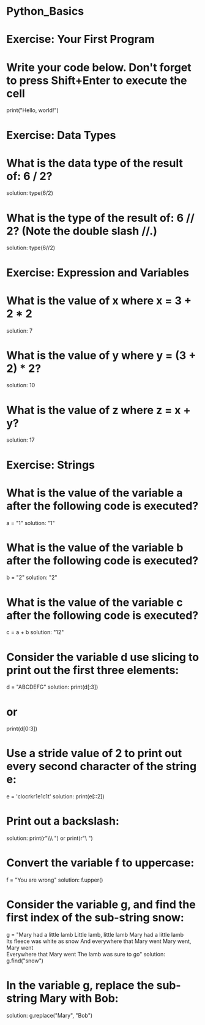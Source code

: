 # Python_Basics

# Exercise: Your First Program
# Write your code below. Don't forget to press Shift+Enter to execute the cell
print("Hello, world!")

# Exercise: Data Types
# What is the data type of the result of: 6 / 2?
solution: type(6/2)
# What is the type of the result of: 6 // 2? (Note the double slash //.)
solution: type(6//2)

# Exercise: Expression and Variables
# What is the value of x where x = 3 + 2 * 2
solution: 7
# What is the value of y where y = (3 + 2) * 2?
solution: 10
# What is the value of z where z = x + y?
solution: 17

  # Exercise: Strings
  # What is the value of the variable a after the following code is executed?
  a = "1"
solution: "1"
# What is the value of the variable b after the following code is executed?
b = "2"
solution: "2"
 # What is the value of the variable c after the following code is executed?
 c = a + b
solution: "12"
# Consider the variable d use slicing to print out the first three elements:
d = "ABCDEFG"
solution: print(d[:3]) 
# or 
print(d[0:3])
# Use a stride value of 2 to print out every second character of the string e:
e = 'clocrkr1e1c1t'
solution: print(e[::2])
# Print out a backslash:
solution: print(r"\\\\\\ ")
or
print(r"\ ")
# Convert the variable f to uppercase:
f = "You are wrong"
solution: f.upper()
# Consider the variable g, and find the first index of the sub-string snow:
g = "Mary had a little lamb Little lamb, little lamb Mary had a little lamb \
Its fleece was white as snow And everywhere that Mary went Mary went, Mary went \
Everywhere that Mary went The lamb was sure to go"
solution: g.find("snow")
# In the variable g, replace the sub-string Mary with Bob:
solution: g.replace("Mary", "Bob")

